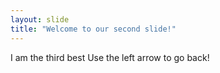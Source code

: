 ```yaml
---
layout: slide
title: "Welcome to our second slide!"
---
```

I am the third best
Use the left arrow to go back!

